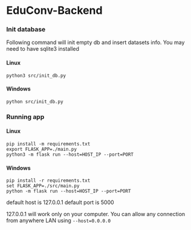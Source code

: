 # EduConv-Backend

### Init database
Following command will init empty db and insert datasets info.
You may need to have sqlite3 installed

#### Linux
```
python3 src/init_db.py
```

#### Windows
```
python src/init_db.py
```

### Running app

#### Linux

```  
pip install -m requirements.txt
export FLASK_APP=./main.py
python3 -m flask run --host=HOST_IP --port=PORT
```

#### Windows

```
pip install -r requirements.txt
set FLASK_APP=./src/main.py
python -m flask run --host=HOST_IP --port=PORT
```

default host is 127.0.0.1
default port is 5000

127.0.0.1 will work only on your computer. You can allow any connection from anywhere LAN using `--host=0.0.0.0`
